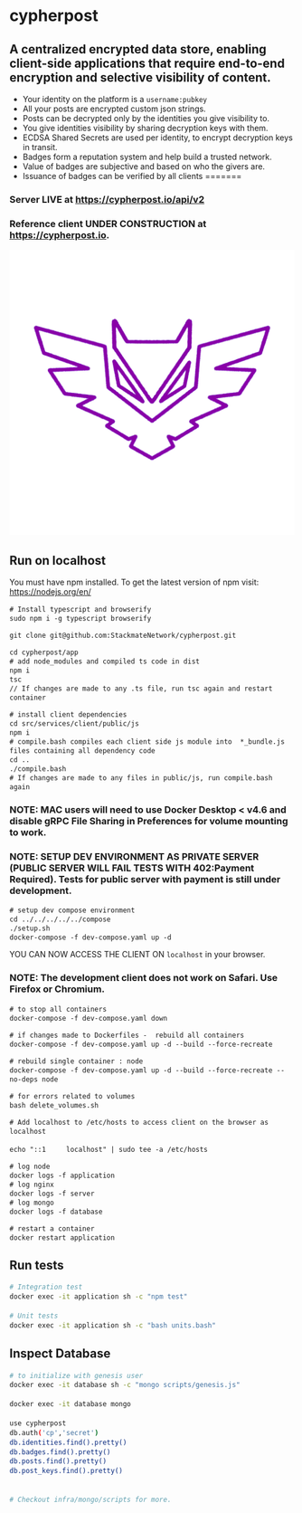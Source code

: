 # cypherpost

## A centralized encrypted data store, enabling client-side applications that require end-to-end encryption and selective visibility of content.

- Your identity on the platform is a `username:pubkey`
- All your posts are encrypted custom json strings.
- Posts can be decrypted only by the identities you give visibility to.
- You give identities visibility by sharing decryption keys with them.
- ECDSA Shared Secrets are used per identity, to encrypt decryption keys in transit.
- Badges form a reputation system and help build a trusted network.
- Value of badges are subjective and based on who the givers are.
- Issuance of badges can be verified by all clients
=======

### Server LIVE at https://cypherpost.io/api/v2

### Reference client UNDER CONSTRUCTION at https://cypherpost.io.

![cypherpost](design/assets/owl.png)

## Run on localhost


You must have npm installed.
To get the latest version of npm visit: https://nodejs.org/en/

```
# Install typescript and browserify
sudo npm i -g typescript browserify
```

```
git clone git@github.com:StackmateNetwork/cypherpost.git
```

```
cd cypherpost/app
# add node_modules and compiled ts code in dist
npm i
tsc
// If changes are made to any .ts file, run tsc again and restart container
```

```
# install client dependencies
cd src/services/client/public/js
npm i
# compile.bash compiles each client side js module into  *_bundle.js files containing all dependency code
cd ..
./compile.bash
# If changes are made to any files in public/js, run compile.bash again
```

### NOTE: MAC users will need to use Docker Desktop < v4.6 and disable gRPC File Sharing in Preferences for volume mounting to work.

### NOTE: SETUP DEV ENVIRONMENT AS PRIVATE SERVER (PUBLIC SERVER WILL FAIL TESTS WITH 402:Payment Required). Tests for public server with payment is still under development.

```
# setup dev compose environment
cd ../../../../../compose
./setup.sh
docker-compose -f dev-compose.yaml up -d
```

YOU CAN NOW ACCESS THE CLIENT ON `localhost` in your browser.

### NOTE: The development client does not work on Safari. Use Firefox or Chromium.

```
# to stop all containers
docker-compose -f dev-compose.yaml down
```

```
# if changes made to Dockerfiles -  rebuild all containers
docker-compose -f dev-compose.yaml up -d --build --force-recreate
```

```
# rebuild single container : node
docker-compose -f dev-compose.yaml up -d --build --force-recreate --no-deps node
```

```
# for errors related to volumes
bash delete_volumes.sh
```

```
# Add localhost to /etc/hosts to access client on the browser as localhost

echo "::1     localhost" | sudo tee -a /etc/hosts
```

```
# log node
docker logs -f application
# log nginx
docker logs -f server
# log mongo
docker logs -f database
```

```
# restart a container
docker restart application
```


## Run tests

```bash
# Integration test
docker exec -it application sh -c "npm test"

# Unit tests
docker exec -it application sh -c "bash units.bash"

```

## Inspect Database

```bash
# to initialize with genesis user
docker exec -it database sh -c "mongo scripts/genesis.js"

docker exec -it database mongo

use cypherpost
db.auth('cp','secret')
db.identities.find().pretty()
db.badges.find().pretty()
db.posts.find().pretty()
db.post_keys.find().pretty()


# Checkout infra/mongo/scripts for more.

```
